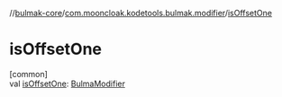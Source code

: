 //[bulmak-core](../../index.md)/[com.mooncloak.kodetools.bulmak.modifier](index.md)/[isOffsetOne](is-offset-one.md)

# isOffsetOne

[common]\
val [isOffsetOne](is-offset-one.md): [BulmaModifier](-bulma-modifier/index.md)
